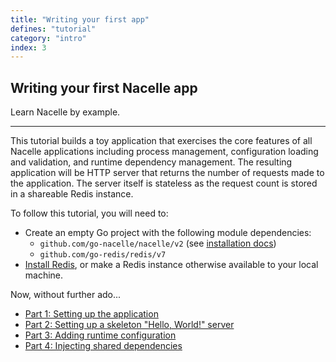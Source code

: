```yaml
---
title: "Writing your first app"
defines: "tutorial"
category: "intro"
index: 3
---
```


## Writing your first Nacelle app

Learn Nacelle by example.

---

This tutorial builds a toy application that exercises the core features of all Nacelle applications including process management, configuration loading and validation, and runtime dependency management. The resulting application will be HTTP server that returns the number of requests made to the application. The server itself is stateless as the request count is stored in a shareable Redis instance.

To follow this tutorial, you will need to:

- Create an empty Go project with the following module dependencies:
  - `github.com/go-nacelle/nacelle/v2` (see [installation docs](/docs/intro/install))
  - `github.com/go-redis/redis/v7`
- [Install Redis](https://redis.io/docs/getting-started/installation/), or make a Redis instance otherwise available to your local machine.

Now, without further ado...

- [Part 1: Setting up the application](/docs/intro/tutorial-01)
- [Part 2: Setting up a skeleton "Hello, World!" server](/docs/intro/tutorial-02)
- [Part 3: Adding runtime configuration](/docs/intro/tutorial-03)
- [Part 4: Injecting shared dependencies](/docs/intro/tutorial-04)
